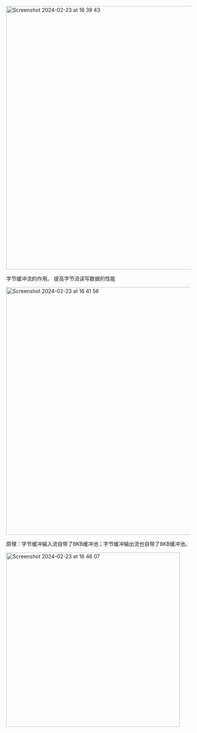 <img width="716" alt="Screenshot 2024-02-23 at 16 38 43" src="https://github.com/xkong-study/reggie_delivery_note/assets/100473178/9f4f1666-76e1-407f-a982-90cf7b09423f">

字节缓冲流的作用。 
提高字节流读写数据的性能     

<img width="673" alt="Screenshot 2024-02-23 at 16 41 56" src="https://github.com/xkong-study/reggie_delivery_note/assets/100473178/e145b88b-8a9a-47c7-bd48-2068b7e0401a">

原理：字节缓冲输入流自带了8KB缓冲池；字节缓冲输出流也自带了8KB缓冲池。    

<img width="474" alt="Screenshot 2024-02-23 at 16 46 07" src="https://github.com/xkong-study/reggie_delivery_note/assets/100473178/cc134dcc-7077-4790-88d3-c5111854ed7c">

